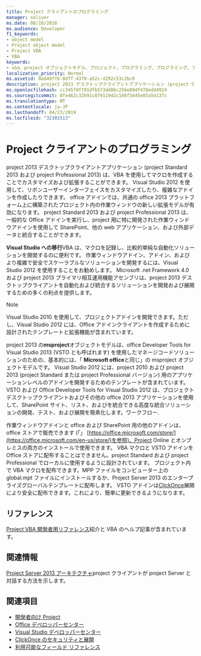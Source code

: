 ```yaml
---
title: Project クライアントのプログラミング
manager: soliver
ms.date: 08/10/2016
ms.audience: Developer
f1_keywords:
- object model
- Project object model
- Project VBA
- VBA
keywords:
- vba、project オブジェクトモデル、プロジェクト、プログラミング、プログラミング、プロジェクト VBA、Visual Basic for applications、project オブジェクトモデル、VBA、オブジェクトモデル、VBA、Visual basic for applications
localization_priority: Normal
ms.assetid: 0ad49ff6-8dff-4379-a52c-d292c53c2bc0
description: project 2013 デスクトップクライアントアプリケーション (project Standard 2013 および project Professional 2013) は、VBA を使用してマクロを作成することでカスタマイズおよび拡張することができます。 Visual Studio 2012 を使用して、リボンユーザーインターフェイスをカスタマイズしたり、複雑なアドインを作成したりできます。 office アドインでは、共通の office 2013 プラットフォーム上に構築されたプロジェクト内の作業ウィンドウの新しい拡張モデルが有効になります。 project Standard 2013 および project Professional 2013 は、一般的な Office アドインを実行し、project 用に特に開発された作業ウィンドウアドインを使用して SharePoint、他の web アプリケーション、および外部データと統合することができます。
ms.openlocfilehash: cc345f0ff91dfb573dd86c256e89df478edd4924
ms.sourcegitcommit: 8fe462c32b91c87911942c188f3445e85a54137c
ms.translationtype: MT
ms.contentlocale: ja-JP
ms.lasthandoff: 04/23/2019
ms.locfileid: "32301513"
---
```

# <a name="project-client-programming"></a>Project クライアントのプログラミング

project 2013 デスクトップクライアントアプリケーション (project Standard 2013 および project Professional 2013) は、VBA を使用してマクロを作成することでカスタマイズおよび拡張することができます。 Visual Studio 2012 を使用して、リボンユーザーインターフェイスをカスタマイズしたり、複雑なアドインを作成したりできます。 office アドインでは、共通の office 2013 プラットフォーム上に構築されたプロジェクト内の作業ウィンドウの新しい拡張モデルが有効になります。 project Standard 2013 および project Professional 2013 は、一般的な Office アドインを実行し、project 用に特に開発された作業ウィンドウアドインを使用して SharePoint、他の web アプリケーション、および外部データと統合することができます。
  
 **Visual Studio への移行**VBA は、マクロを記録し、比較的単純な自動化ソリューションを開発するのに便利です。 作業ウィンドウアドイン、アドイン、およびより複雑で安全でスケーラブルなソリューションを開発するには、Visual Studio 2012 を使用することをお勧めします。 Microsoft .net Framework 4.0 および project 2013 プライマリ相互運用機能アセンブリは、project 2013 デスクトップクライアントを自動化および統合するソリューションを開発および展開するための多くの利点を提供します。 
  
> [!NOTE]
> Visual Studio 2010 を使用して、プロジェクトアドインを開発できます。ただし、Visual Studio 2012 には、Office アドインクライアントを作成するために設計されたテンプレートと拡張機能が含まれています。 
  
project 2013 の**msproject**オブジェクトモデルは、office Developer Tools for Visual Studio 2013 (VSTO とも呼ばれます) を使用したマネージコードソリューションのための、基本的には、「 **Microsoft office**と同じ」の msproject オブジェクトモデルです。 Visual Studio 2012 には、project 2010 および project 2013 (project Standard または project Professional バージョン) 用のアプリケーションレベルのアドインを開発するためのテンプレートが含まれています。 VSTO および Office Developer Tools for Visual Studio 2012 は、プロジェクトデスクトップクライアントおよびその他の office 2013 アプリケーションを使用して、SharePoint サイト、リスト、およびを統合できる高度な統合ソリューションの開発、テスト、および展開を簡素化します。ワークフロー. 
  
作業ウィンドウアドインと office および SharePoint 用の他のアドインは、office ストアで販売できます (「」 [https://office.microsoft.com/store/](https://office.microsoft.com/en-us/store/)を参照)、Project Online とオンプレミスの両方のインストールで使用できます。 VBA マクロと VSTO アドインを Office ストアに配布することはできません。project Standard および project Professional でローカルに使用するように設計されています。 プロジェクト内で VBA マクロを配布できます。MPP ファイルをコンピューター上の global.mpt ファイルにインストールするか、Project Server 2013 のエンタープライズグローバルテンプレートに配布します。 VSTO アドインは[ClickOnce](https://msdn.microsoft.com/library/t71a733d.aspx)展開により安全に配布できます。これにより、簡単に更新できるようになります。 
  
## <a name="reference"></a>リファレンス

[Project VBA 開発者用リファレンス](https://msdn.microsoft.com/library/ee861523%28office.15%29.aspx)紹介と VBA のヘルプ記事が含まれています。 
  
## <a name="related-sections"></a>関連情報

[Project Server 2013 アーキテクチャ](project-server-2013-architecture.md)project クライアントが project Server と対話する方法を示します。 
  
## <a name="see-also"></a>関連項目

- [開発者向け Project](https://msdn.microsoft.com/office/aa905469)
- [Office デベロッパーセンター](https://dev.office.com)
- [Visual Studio デベロッパーセンター](https://msdn.microsoft.com/vstudio/aa718325.aspx)
- [ClickOnce のセキュリティと展開](https://msdn.microsoft.com/library/t71a733d.aspx)
- [利用可能なフィールド リファレンス](https://support.office.com/en-us/article/available-fields-reference-615a4563-1cc3-40f4-b66f-1b17e793a460)

